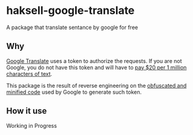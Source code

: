 # haksell-google-translate

A package that translate sentance by google for free

## Why

[Google Translate](https://translate.google.com) uses a token to authorize the requests. If you are not Google, you do not have this token and will have to [pay $20 per 1 million characters of text](https://cloud.google.com/translate/v2/pricing).

This package is the result of reverse engineering on the [obfuscated and minified code](https://translate.google.co.kr/translate/releases/twsfe_w_20161128_RC03/r/js/desktop_module_main.js) used by Google to generate such token.

## How it use
Working in Progress
